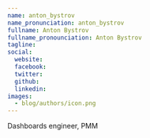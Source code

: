 ```yaml
---
name: anton_bystrov
name_pronunciation: anton_bystrov
fullname: Anton Bystrov
fullname_pronounciation: Anton Bystrov
tagline:
social:
  website:
  facebook:
  twitter:
  github:
  linkedin:
images:
  - blog/authors/icon.png
---
```


Dashboards engineer, PMM
